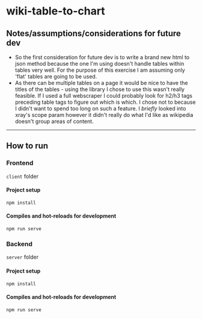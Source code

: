 # wiki-table-to-chart

## Notes/assumptions/considerations for future dev
- So the first consideration for future dev is to write a brand new html to json method because the one I'm using doesn't handle tables within tables very well. For the purpose of this exercise I am assuming only 'flat' tables are going to be used.
- As there can be multiple tables on a page it would be nice to have the titles of the tables - using the library I chose to use this wasn't really feasible. If I used a full webscraper I could probably look for h2/h3 tags preceding table tags to figure out which is which. I chose not to because I didn't want to spend too long on such a feature. I _briefly_ looked into xray's scope param however it didn't really do what I'd like as wikipedia doesn't group areas of content.

--------

## How to run
### Frontend
`client` folder
#### Project setup
```
npm install
```

#### Compiles and hot-reloads for development
```
npm run serve
```

### Backend
`server` folder
#### Project setup
```
npm install
```
#### Compiles and hot-reloads for development
```
npm run serve
```
